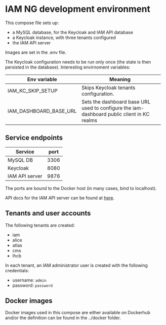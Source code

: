 # IAM NG development environment

This compose file sets up:

- a MySQL database, for the Keycloak and IAM API database
- a Keycloak instance, with three tenants configured
- the IAM API server

Images are set in the .env file.

The Keycloak configuration needs to be run only once (the state is then persisted in the database).
Interesting envirnoment variables:

| Env variable           | Meaning                                                                                    |
| ---------------------- | ------------------------------------------------------------------------------------------ |
| IAM_KC_SKIP_SETUP      | Skips Keycloak tenants configuration.                                                      |
| IAM_DASHBOARD_BASE_URL | Sets the dashboard base URL used to configure the iam-dashboard public client in KC realms |

## Service endpoints

| Service        | port |
| -------------- | ---- |
| MySQL DB       | 3306 |
| Keycloak       | 8080 |
| IAM API server | 9876 |

The ports are bound to the Docker host (in many cases, bind to localhost).

API docs for the IAM API server can be found at [here](http://localhost:9876/swagger-ui/api-docs.html).

## Tenants and user accounts

The following tenants are created:

- iam
- alice
- atlas
- cms
- lhcb

In each tenant, an IAM administrator user is created with the following credentials:

- username: `admin`
- password: `password`

## Docker images

Docker images used in this compose are either available on Dockerhub and/or the
definition can be found in the ../docker folder.
